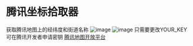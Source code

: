 # 腾讯坐标拾取器
获取腾讯地图上的经纬度和街道名称
![image](https://github.com/huangshuaige/Coordinate-picker/blob/master/qqmap.JPG)
![image](https://github.com/huangshuaige/Coordinate-picker/blob/master/intro.JPG)
只需要更改YOUR_KEY可在腾讯开发者申请密钥
[腾讯地图开放平台](https://lbs.qq.com/)
